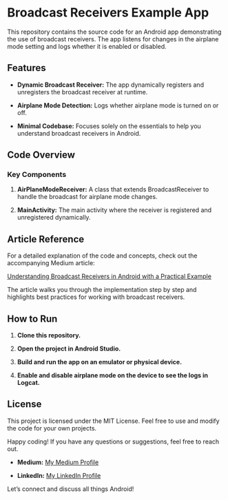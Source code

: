 # Broadcast Receivers Example App

This repository contains the source code for an Android app demonstrating the use of broadcast receivers. The app listens for changes in the airplane mode setting and logs whether it is enabled or disabled.

## Features

* **Dynamic Broadcast Receiver:** The app dynamically registers and unregisters the broadcast receiver at runtime.

* **Airplane Mode Detection:** Logs whether airplane mode is turned on or off.

* **Minimal Codebase:** Focuses solely on the essentials to help you understand broadcast receivers in Android.

## Code Overview

### Key Components

1. **AirPlaneModeReceiver:** A class that extends BroadcastReceiver to handle the broadcast for airplane mode changes.

2. **MainActivity:** The main activity where the receiver is registered and unregistered dynamically.

## Article Reference

For a detailed explanation of the code and concepts, check out the accompanying Medium article:

[Understanding Broadcast Receivers in Android with a Practical Example](https://medium.com/@maheraizen1/understanding-broadcast-receivers-in-android-with-a-practical-example-977a773970d8)

The article walks you through the implementation step by step and highlights best practices for working with broadcast receivers.

## How to Run

1. **Clone this repository.**

2. **Open the project in Android Studio.**

3. **Build and run the app on an emulator or physical device.**

4. **Enable and disable airplane mode on the device to see the logs in Logcat.**

## License

This project is licensed under the MIT License. Feel free to use and modify the code for your own projects.

Happy coding! If you have any questions or suggestions, feel free to reach out.

* **Medium:** [My Medium Profile](https://medium.com/@maheraizen1)

* **LinkedIn:** [My LinkedIn Profile](https://www.linkedin.com/in/maher-rhouma-581919199/)

Let’s connect and discuss all things Android!

